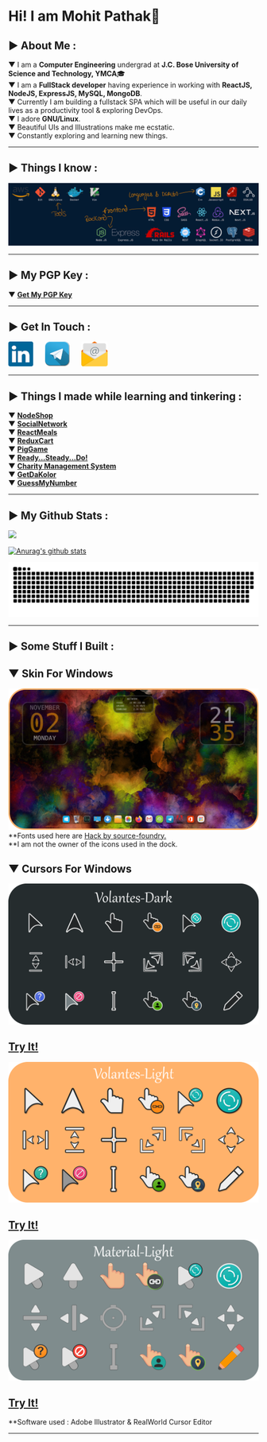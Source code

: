 <!--
* @Author: Mohit Pathak
* @Date:   2021-01-30 03:39:33
* @Last Modified by:   Mohit Pathak
* @Last Modified time: 2022-03-23 19:40:09
 -->

# Hi! I am Mohit Pathak👋

## ▶ About Me :

▼ I am a **Computer Engineering** undergrad at **J.C. Bose University of Science and Technology, YMCA**🎓<br>
▼ I am a **FullStack developer** having experience in working with **ReactJS, NodeJS, ExpressJS, MySQL, MongoDB**.<br>
▼ Currently I am building a fullstack SPA which will be useful in our daily lives as a productivity tool & exploring DevOps.<br>
▼ I adore **GNU/Linux**.<br>
▼ Beautiful UIs and Illustrations make me ecstatic.<br>
▼ Constantly exploring and learning new things.<br>

---

## ▶ Things I know :

![Tools and Technologies](Images/Banner.svg)

---

## ▶ My PGP Key :

▼ [**Get My PGP Key**][pgp]

---

## ▶ Get In Touch :

[![LinkedIn](Images/linkedinlogosmall.png)][linkedin]&nbsp;&nbsp;&nbsp;&nbsp;&nbsp;
[![Telegram](Images/telegramlogosmall.png)][telegram]&nbsp;&nbsp;&nbsp;&nbsp;&nbsp;
[![Email](Images/emaillogosmall.png)][email]&nbsp;&nbsp;&nbsp;&nbsp;&nbsp;

---

## ▶ Things I made while learning and tinkering :

▼ **[NodeShop][project8]**<br>
▼ **[SocialNetwork][project9]**<br>
▼ **[ReactMeals][project6]**<br>
▼ **[ReduxCart][project7]**<br>
▼ **[PigGame][project5]**<br>
▼ **[Ready...Steady...Do!][project2]**<br>
▼ **[Charity Management System][project1]**<br>
▼ **[GetDaKolor][project3]**<br>
▼ **[GuessMyNumber][project4]**<br>

---

## ▶ My Github Stats :

![](https://komarev.com/ghpvc/?username=aystic&color=brightgreen)

[![Anurag's github stats](https://github-readme-stats.vercel.app/api?username=aystic&hide=stars,prs&count_private=true&show_icons=true&theme=merko)](https://github.com/anuraghazra/github-readme-stats)

<p align="center">
  <img src="https://github.com/aystic/aystic/blob/output/github-contribution-grid-snake.svg" alt="snake"></center>
</p>

---

## ▶ Some Stuff I Built :

## ▼ Skin For Windows

[![Windows Customization](Images/windowsdesktop.png)](#)<br>
**Fonts used here are [Hack by source-foundry.][hack]<br>
**I am not the owner of the icons used in the dock.

## ▼ Cursors For Windows

[![Volantes-Dark Cursor](Images/Volantes-Dark.png)][volantes_dark]<br>

## [Try It!][volantes_dark]

[![Volantes-Light Cursor](Images/Volantes-Light.png)][volantes_light]<br>

## [Try It!][volantes_light]

[![Material-Light Cursor](Images/Material-Light.png)][material_light]<br>

## [Try It!][material_light]

\*\*Software used : Adobe Illustrator & RealWorld Cursor Editor

---

[email]: <mailto: itspmohit@gmail.com>
[linkedin]: https://www.linkedin.com/in/aystic/
[project1]: https://github.com/aystic/CharityManagementSystem
[project2]: https://github.com/aystic/ReadySteadyDo
[project3]: https://github.com/aystic/GetDaKolor
[project4]: https://github.com/aystic/GuessMyNumber
[project5]: https://github.com/aystic/PigGame
[project6]: https://github.com/aystic/ReactMeals
[project7]: https://github.com/aystic/ReduxCart
[project8]: https://github.com/aystic/NodeShop
[project9]: https://github.com/aystic/Social-Network
[telegram]: https://t.me/aystic0_0
[hack]: https://github.com/source-foundry/Hack
[firacode]: https://github.com/tonsky/FiraCode
[pgp]: https://aystic.github.io/PublicKey/
[material_light]: https://www.deviantart.com/aystic/art/Material-Light-879897389
[volantes_dark]: https://www.deviantart.com/aystic/art/Volantes-Dark-879809065
[volantes_light]: https://www.deviantart.com/aystic/art/Volantes-Light-880018331
